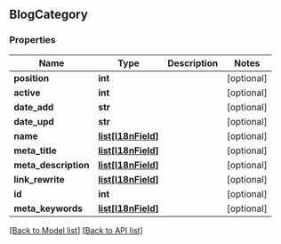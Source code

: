 ## BlogCategory

### Properties
Name | Type | Description | Notes
------------ | ------------- | ------------- | -------------
**position** | **int** |  | [optional] 
**active** | **int** |  | [optional] 
**date_add** | **str** |  | [optional] 
**date_upd** | **str** |  | [optional] 
**name** | [**list[I18nField]**](#I18nField) |  | [optional] 
**meta_title** | [**list[I18nField]**](#I18nField) |  | [optional] 
**meta_description** | [**list[I18nField]**](#I18nField) |  | [optional] 
**link_rewrite** | [**list[I18nField]**](#I18nField) |  | [optional] 
**id** | **int** |  | [optional] 
**meta_keywords** | [**list[I18nField]**](#I18nField) |  | [optional] 

[[Back to Model list]](#documentation-for-models) [[Back to API list]](#documentation-for-api-endpoints)


